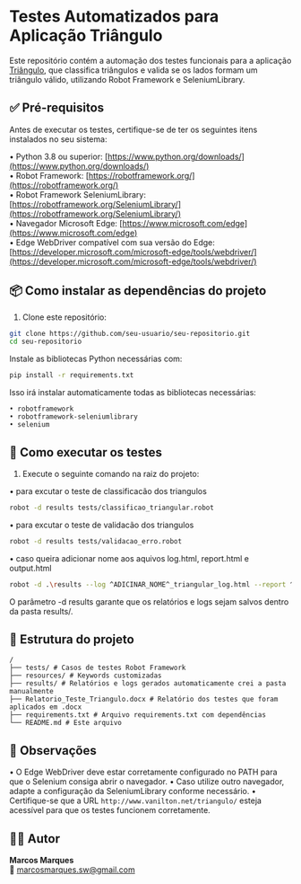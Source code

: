 # Testes Automatizados para Aplicação Triângulo

Este repositório contém a automação dos testes funcionais para a aplicação [Triângulo](http://www.vanilton.net/triangulo/), que classifica triângulos e valida se os lados formam um triângulo válido, utilizando Robot Framework e SeleniumLibrary.

## ✅ Pré-requisitos

Antes de executar os testes, certifique-se de ter os seguintes itens instalados no seu sistema:

• Python 3.8 ou superior: [https://www.python.org/downloads/](https://www.python.org/downloads/)  
• Robot Framework: [https://robotframework.org/](https://robotframework.org/)  
• Robot Framework SeleniumLibrary: [https://robotframework.org/SeleniumLibrary/](https://robotframework.org/SeleniumLibrary/)  
• Navegador Microsoft Edge: [https://www.microsoft.com/edge](https://www.microsoft.com/edge)  
• Edge WebDriver compatível com sua versão do Edge: [https://developer.microsoft.com/microsoft-edge/tools/webdriver/](https://developer.microsoft.com/microsoft-edge/tools/webdriver/)

## 📦 Como instalar as dependências do projeto

1. Clone este repositório:

```bash
git clone https://github.com/seu-usuario/seu-repositorio.git
cd seu-repositorio
```

Instale as bibliotecas Python necessárias com:

```bash
pip install -r requirements.txt
```

Isso irá instalar automaticamente todas as bibliotecas necessárias:

```
• robotframework
• robotframework-seleniumlibrary
• selenium
```

## 🚀 Como executar os testes

1. Execute o seguinte comando na raiz do projeto:

• para excutar o teste de classificacão dos triangulos

```bash
robot -d results tests/classificao_triangular.robot
```

• para excutar o teste de validacão dos triangulos

```bash
robot -d results tests/validacao_erro.robot
```

• caso queira adicionar nome aos aquivos log.html, report.html e output.html

```bash
robot -d .\results --log ^ADICINAR_NOME^_triangular_log.html --report ^ADICINAR_NOME^_triangular_report.html --output ^ADICINAR_NOME^_triangular_output.xml .\testes\teste.robot
```

O parâmetro -d results garante que os relatórios e logs sejam salvos dentro da pasta results/.

## 🧪 Estrutura do projeto

```
/
├── tests/ # Casos de testes Robot Framework
├── resources/ # Keywords customizadas
├── results/ # Relatórios e logs gerados automaticamente crei a pasta manualmente
├── Relatorio_Teste_Triangulo.docx # Relatório dos testes que foram aplicados em .docx
├── requirements.txt # Arquivo requirements.txt com dependências
└── README.md # Este arquivo
```

## 📁 Observações

• O Edge WebDriver deve estar corretamente configurado no PATH para que o Selenium consiga abrir o navegador.
• Caso utilize outro navegador, adapte a configuração da SeleniumLibrary conforme necessário.
• Certifique-se que a URL `http://www.vanilton.net/triangulo/` esteja acessível para que os testes funcionem corretamente.

## 🧑‍💻 Autor

**Marcos Marques**  
📧 marcosmarques.sw@gmail.com
